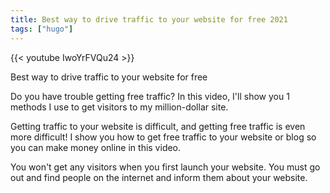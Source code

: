 ```yaml
---
title: Best way to drive traffic to your website for free 2021
tags: ["hugo"]
---
```



{{< youtube IwoYrFVQu24 >}}


Best way to drive traffic to your website for free

Do you have trouble getting free traffic? In this video, I'll show you 1 methods I use to get visitors to my million-dollar site.

Getting traffic to your website is difficult, and getting free traffic is even more difficult! I show you how to get free traffic to your website or blog so you can make money online in this video.

You won't get any visitors when you first launch your website. You must go out and find people on the internet and inform them about your website.


